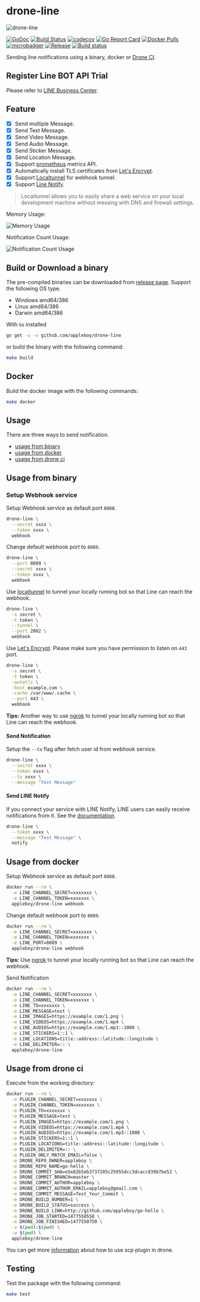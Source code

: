 # drone-line

![drone-line](./images/line.png)

[![GoDoc](https://godoc.org/github.com/appleboy/drone-line?status.svg)](https://godoc.org/github.com/appleboy/drone-line)
[![Build Status](https://cloud.drone.io/api/badges/appleboy/drone-line/status.svg)](https://cloud.drone.io/appleboy/drone-line)
[![codecov](https://codecov.io/gh/appleboy/drone-line/branch/master/graph/badge.svg)](https://codecov.io/gh/appleboy/drone-line)
[![Go Report Card](https://goreportcard.com/badge/github.com/appleboy/drone-line)](https://goreportcard.com/report/github.com/appleboy/drone-line)
[![Docker Pulls](https://img.shields.io/docker/pulls/appleboy/drone-line.svg)](https://hub.docker.com/r/appleboy/drone-line/)
[![microbadger](https://images.microbadger.com/badges/image/appleboy/drone-line.svg)](https://microbadger.com/images/appleboy/drone-line "Get your own image badge on microbadger.com")
[![Release](https://github-release-version.herokuapp.com/github/appleboy/drone-line/release.svg?style=flat)](https://github.com/appleboy/drone-line/releases/latest)
[![Build status](https://ci.appveyor.com/api/projects/status/pmkfbnwtlf1fm45l/branch/master?svg=true)](https://ci.appveyor.com/project/appleboy/drone-line/branch/master)

Sending line notifications using a binary, docker or [Drone CI](https://docs.drone.io/).

## Register Line BOT API Trial

Please refer to [LINE Business Center](https://at.line.me/en/).

## Feature

* [x] Send multiple Message.
* [x] Send Text Message.
* [x] Send Video Message.
* [x] Send Audio Message.
* [x] Send Sticker Message.
* [x] Send Location Message.
* [x] Support [prometheus](https://prometheus.io) metrics API.
* [x] Automatically install TLS certificates from [Let's Encrypt](https://letsencrypt.org/).
* [x] Support [Localtunnel](https://localtunnel.github.io/www/) for webhook tunnel.
* [x] Support [Line Notify](https://notify-bot.line.me/en/).

> Localtunnel allows you to easily share a web service on your local development machine without messing with DNS and firewall settings.

Memory Usage:

![Memory Usage](./screenshots/memory_usage.png)

Notification Count Usage:

![Notification Count Usage](./screenshots/notification.png)

## Build or Download a binary

The pre-compiled binaries can be downloaded from [release page](https://github.com/appleboy/drone-line/releases). Support the following OS type.

* Windows amd64/386
* Linux amd64/386
* Darwin amd64/386

With `Go` installed

```sh
go get -u -v github.com/appleboy/drone-line
```

or build the binary with the following command:

```sh
make build
```

## Docker

Build the docker image with the following commands:

```sh
make docker
```

## Usage

There are three ways to send notification.

* [usage from binary](#usage-from-binary)
* [usage from docker](#usage-from-docker)
* [usage from drone ci](#usage-from-drone-ci)

## Usage from binary

### Setup Webhook service

Setup Webhook service as default port `8088`.

```bash
drone-line \
  --secret xxxx \
  --token xxxx \
  webhook
```

Change default webhook port to `8089`.

```bash
drone-line \
  --port 8089 \
  --secret xxxx \
  --token xxxx \
  webhook
```

Use [localtunnel](https://localtunnel.github.io/www/) to tunnel your locally running bot so that Line can reach the webhook.

```bash
drone-line \
  -s secret \
  -t token \
  --tunnel \
  --port 2002 \
  webhook
```

Use [Let's Encrypt](https://letsencrypt.org/). Please make sure you have permission to listen on `443` port.

```bash
drone-line \
  -s secret \
  -t token \
  -autotls \
  -host example.com \
  -cache /var/www/.cache \
  --port 443 \
  webhook
```

**Tips:** Another way to use [ngrok](https://ngrok.com/) to tunnel your locally running bot so that Line can reach the webhook.

#### Send Notification

Setup the `--to` flag after fetch user id from webhook service.

```bash
drone-line \
  --secret xxxx \
  --token xxxx \
  --to xxxx \
  --message "Test Message"
```

#### Send LINE Notify

If you connect your service with LINE Notify, LINE users can easily receive notifications from it.
See the [documentation](https://notify-bot.line.me/en/).

```sh
drone-line \
  --token xxxx \
  --message "Test Message" \
  notify
```

## Usage from docker

Setup Webhook service as default port `8088`.

```bash
docker run --rm \
  -e LINE_CHANNEL_SECRET=xxxxxxx \
  -e LINE_CHANNEL_TOKEN=xxxxxxx \
  appleboy/drone-line webhook
```

Change default webhook port to `8089`.

```bash
docker run --rm \
  -e LINE_CHANNEL_SECRET=xxxxxxx \
  -e LINE_CHANNEL_TOKEN=xxxxxxx \
  -e LINE_PORT=8089 \
  appleboy/drone-line webhook
```

**Tips:** Use [ngrok](https://ngrok.com/) to tunnel your locally running bot so that Line can reach the webhook.

Send Notification

```bash
docker run --rm \
  -e LINE_CHANNEL_SECRET=xxxxxxx \
  -e LINE_CHANNEL_TOKEN=xxxxxxx \
  -e LINE_TO=xxxxxxx \
  -e LINE_MESSAGE=test \
  -e LINE_IMAGES=https://example.com/1.png \
  -e LINE_VIDEOS=https://example.com/1.mp4 \
  -e LINE_AUDIOS=https://example.com/1.mp3::1000 \
  -e LINE_STICKERS=1::1 \
  -e LINE_LOCATIONS=title::address::latitude::longitude \
  -e LINE_DELIMITER=:: \
  appleboy/drone-line
```

## Usage from drone ci

Execute from the working directory:

```bash
docker run --rm \
  -e PLUGIN_CHANNEL_SECRET=xxxxxxx \
  -e PLUGIN_CHANNEL_TOKEN=xxxxxxx \
  -e PLUGIN_TO=xxxxxxx \
  -e PLUGIN_MESSAGE=test \
  -e PLUGIN_IMAGES=https://example.com/1.png \
  -e PLUGIN_VIDEOS=https://example.com/1.mp4 \
  -e PLUGIN_AUDIOS=https://example.com/1.mp3::1000 \
  -e PLUGIN_STICKERS=1::1 \
  -e PLUGIN_LOCATIONS=title::address::latitude::longitude \
  -e PLUGIN_DELIMITER=:: \
  -e PLUGIN_ONLY_MATCH_EMAIL=false \
  -e DRONE_REPO_OWNER=appleboy \
  -e DRONE_REPO_NAME=go-hello \
  -e DRONE_COMMIT_SHA=e5e82b5eb3737205c25955dcc3dcacc839b7be52 \
  -e DRONE_COMMIT_BRANCH=master \
  -e DRONE_COMMIT_AUTHOR=appleboy \
  -e DRONE_COMMIT_AUTHOR_EMAIL=appleboy@gmail.com \
  -e DRONE_COMMIT_MESSAGE=Test_Your_Commit \
  -e DRONE_BUILD_NUMBER=1 \
  -e DRONE_BUILD_STATUS=success \
  -e DRONE_BUILD_LINK=http://github.com/appleboy/go-hello \
  -e DRONE_JOB_STARTED=1477550550 \
  -e DRONE_JOB_FINISHED=1477550750 \
  -v $(pwd):$(pwd) \
  -w $(pwd) \
  appleboy/drone-line
```

You can get more [information](DOCS.md) about how to use scp plugin in drone.

## Testing

Test the package with the following command:

```sh
make test
```
